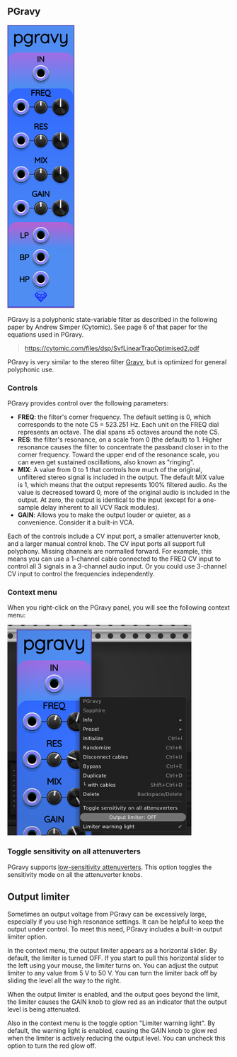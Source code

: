 ## PGravy

![PGravy](images/pGravy.png)

PGravy is a polyphonic state-variable filter as described in the following paper by Andrew Simper (Cytomic). See page 6 of that paper for the equations used in PGravy.

> https://cytomic.com/files/dsp/SvfLinearTrapOptimised2.pdf

PGravy is very similar to the stereo filter [Gravy](Gravy.md), but is optimized for general polyphonic use.

### Controls

PGravy provides control over the following parameters:

* **FREQ**: the filter's corner frequency. The default setting is 0, which corresponds to the note C5 = 523.251&nbsp;Hz. Each unit on the FREQ dial represents an octave. The dial spans &pm;5 octaves around the note C5.
* **RES**: the filter's resonance, on a scale from 0 (the default) to 1. Higher resonance causes the filter to concentrate the passband closer in to the corner frequency. Toward the upper end of the resonance scale, you can even get sustained oscillations, also known as "ringing".
* **MIX**: A value from 0 to 1 that controls how much of the original, unfiltered stereo signal is included in the output. The default MIX value is 1, which means that the output represents 100% filtered audio. As the value is decreased toward 0, more of the original audio is included in the output. At zero, the output is identical to the input (except for a one-sample delay inherent to all VCV Rack modules).
* **GAIN**: Allows you to make the output louder or quieter, as a convenience. Consider it a built-in VCA.

Each of the controls include a CV input port, a smaller attenuverter knob, and a larger manual control knob. The CV input ports all support full polyphony. Missing channels are normalled forward. For example, this means you can use a 1-channel cable connected to the FREQ CV input to control all 3 signals in a 3-channel audio input. Or you could use 3-channel CV input to control the frequencies independently.

### Context menu

When you right-click on the PGravy panel, you will see the following context menu:

![PGravy context menu](images/pgravy_menu.png)

### Toggle sensitivity on all attenuverters

PGravy supports [low-sensitivity attenuverters](LowSensitivityAttenuverterKnobs.md).
This option toggles the sensitivity mode on all the attenuverter knobs.

## Output limiter

Sometimes an output voltage from PGravy can be excessively large, especially
if you use high resonance settings. It can be helpful to keep the output under
control. To meet this need, PGravy includes a built-in output limiter option.

In the context menu, the output limiter appears as a horizontal slider.
By default, the limiter is turned OFF. If you start to pull this horizontal
slider to the left using your mouse, the limiter turns on. You can adjust the
output limiter to any value from 5&nbsp;V to 50&nbsp;V. You can turn the limiter
back off by sliding the level all the way to the right.

When the output limiter is enabled, and the output goes beyond the limit,
the limiter causes the GAIN knob to glow red as an indicator that the output
level is being attenuated.

Also in the context menu is the toggle option "Limiter warning light".
By default, the warning light is enabled, causing the GAIN knob to glow red
when the limiter is actively reducing the output level. You can uncheck this
option to turn the red glow off.
